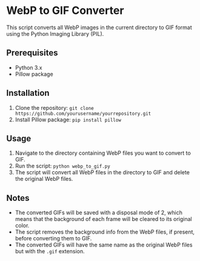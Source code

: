 # WebP to GIF Converter

This script converts all WebP images in the current directory to GIF format using the Python Imaging Library (PIL).

## Prerequisites

- Python 3.x
- Pillow package

## Installation

1. Clone the repository: `git clone https://github.com/yourusername/yourrepository.git`
2. Install Pillow package: `pip install pillow`

## Usage

1. Navigate to the directory containing WebP files you want to convert to GIF.
2. Run the script: `python webp_to_gif.py`
3. The script will convert all WebP files in the directory to GIF and delete the original WebP files.

## Notes

- The converted GIFs will be saved with a disposal mode of 2, which means that the background of each frame will be cleared to its original color.
- The script removes the background info from the WebP files, if present, before converting them to GIF.
- The converted GIFs will have the same name as the original WebP files but with the `.gif` extension.
